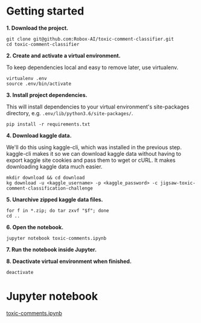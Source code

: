 
# Getting started

**1. Download the project.**

```
git clone git@github.com:Robox-AI/toxic-comment-classifier.git
cd toxic-comment-classifier
```

**2. Create and activate a virtual environment.**

To keep dependencies local and easy to remove later, use virtualenv.

```
virtualenv .env
source .env/bin/activate
```

**3. Install project dependencies.**

This will install dependencies to your virtual environment's site-packages directory, e.g. `.env/lib/python3.6/site-packages/`.

```
pip install -r requirements.txt
```

**4. Download kaggle data.**

We'll do this using kaggle-cli, which was installed in the previous step. kaggle-cli makes it so we can download kaggle data without having to export kaggle site cookies and pass them to wget or cURL. It makes downloading kaggle data much easier.

```
mkdir download && cd download
kg download -u <kaggle_username> -p <kaggle_password> -c jigsaw-toxic-comment-classification-challenge
```

**5. Unarchive zipped kaggle data files.**

```
for f in *.zip; do tar zxvf "$f"; done
cd ..
```

**6. Open the notebook.**

```
jupyter notebook toxic-comments.ipynb
```

**7. Run the notebook inside Jupyter.**

**8. Deactivate virtual environment when finished.**

```
deactivate
```

# Jupyter notebook

[toxic-comments.ipynb](toxic-comments.ipynb)